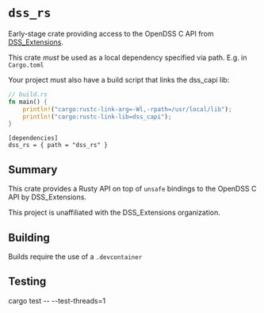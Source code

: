 # `dss_rs`

Early-stage crate providing access to the OpenDSS C API from [DSS_Extensions][DSS_EXTENSIONS].

This crate _must_ be used as a local dependency specified via path. E.g. in `Cargo.toml`

Your project must also have a build script that links the dss_capi lib:
```rust
// build.rs
fn main() {
    println!("cargo:rustc-link-arg=-Wl,-rpath=/usr/local/lib");
    println!("cargo:rustc-link-lib=dss_capi");
}
```

```
[dependencies]
dss_rs = { path = "dss_rs" }
```

## Summary

This crate provides a Rusty API on top of `unsafe` bindings to the OpenDSS C API by DSS_Extensions.

This project is unaffiliated with the DSS_Extensions organization.


## Building

Builds require the use of a `.devcontainer`

[DSS_EXTENSIONS]:https://github.com/dss-extensions/dss_capi


## Testing

cargo test -- --test-threads=1
